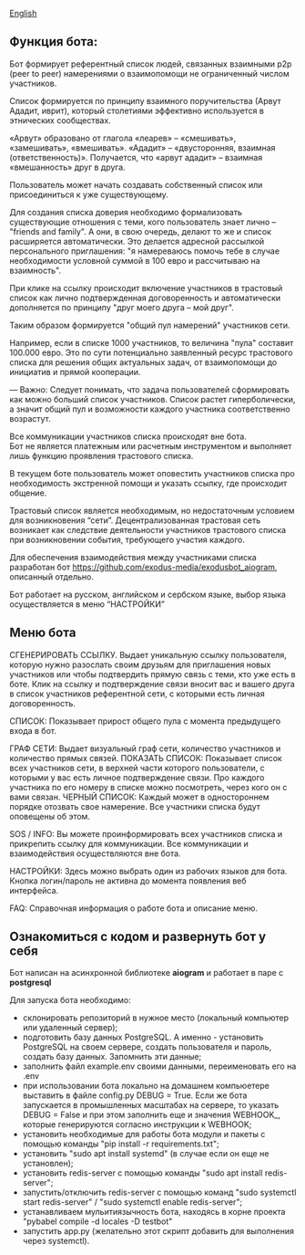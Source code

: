 [English](README_eng.md)  

## Функция бота: 

Бот формирует референтный список людей, связанных взаимными p2p (peer to peer) намерениями о взаимопомощи не ограниченный числом участников. 

Список формируется по принципу взаимного поручительства (Арвут Ададит, иврит), который столетиями эффективно используется в этнических сообществах. 

«Арвут» образовано от глагола «леарев» – «смешивать», «замешивать», «вмешивать». «Ададит» – «двусторонняя, взаимная (ответственность)». Получается, что «арвут ададит» – взаимная «вмешанность» друг в друга. 

Пользователь может начать создавать собственный список или присоединиться к уже существующему.

Для создания списка  доверия необходимо формализовать существующие отношения с теми, кого пользователь знает лично – "friends and family". 
А они, в свою очередь, делают то же и список расширяется автоматически. 
Это делается адресной рассылкой персонального приглашения: "я намереваюсь помочь тебе в случае необходимости условной суммой в 100 евро и рассчитываю на взаимность".

При клике на ссылку происходит включение участников в трастовый список как лично подтвержденная договоренность и автоматически дополняется по принципу "друг моего друга – мой друг". 


Таким образом формируется "общий пул намерений" участников сети. 

Например, если в списке 1000 участников, то величина "пула" составит 100.000 евро. Это по сути потенциально заявленный ресурс трастового списка для решения общих актуальных задач, от взаимопомощи до инициатив и прямой кооперации. 

—
Важно: Следует понимать, что задача пользователей сформировать как можно больший список участников. 
Список растет гиперболически, а значит общий пул и возможности каждого участника соответственно возрастут. 

Все коммуникации участников списка происходят вне бота.  
Бот не является платежным или расчетным инструментом и выполняет лишь функцию проявления трастового списка. 

В текущем боте пользователь может оповестить участников списка про необходимость экстренной помощи и указать ссылку, где происходит общение.

Трастовый список является необходимым, но недостаточным условием для возникновения “сети”. Децентрализованная трастовая сеть возникает как следствие деятельности участников трастового списка при возникновении события, требующего участия каждого. 

Для обеспечения взаимодействия между участниками списка разработан бот https://github.com/exodus-media/exodusbot_aiogram, описанный отдельно.

Бот работает на русском, английском и сербском языке, выбор языка осуществляется в меню “НАСТРОЙКИ”

## Меню бота

СГЕНЕРИРОВАТЬ ССЫЛКУ. Выдает уникальную ссылку пользователя, которую нужно разослать своим друзьям для приглашения новых участников или чтобы подтвердить прямую связь с теми, кто уже есть в боте. Клик на ссылку и подтверждение связи вносит вас и вашего друга в список участников референтной сети, с которыми есть личная договоренность. 

СПИСОК: 
Показывает прирост общего пула с момента предыдущего входа в бот. 

ГРАФ СЕТИ: Выдает визуальный граф сети, количество участников и количество прямых связей. 
ПОКАЗАТЬ СПИСОК: Показывает список всех участников сети, в верхней части которого пользователи, с которыми у вас есть личное подтверждение связи. Про каждого участника по его номеру в списке можно посмотреть, через кого он с вами связан.
ЧЕРНЫЙ СПИСОК: Каждый может в одностороннем порядке отозвать свое намерение. Все участники списка будут оповещены об этом.

SOS / INFO: Вы можете проинформировать всех участников списка и прикрепить ссылку для коммуникации. Все коммуникации и взаимодействия осуществляются вне бота. 

НАСТРОЙКИ: Здесь можно выбрать один из рабочих языков для бота. Кнопка логин/пароль не активна до момента появления веб интерфейса. 

FAQ: Справочная информация о работе бота и описание меню.

## Ознакомиться c кодом и развернуть бот у себя 

Бот написан на асинхронной библиотеке **aiogram** и работает в паре с **postgresql**

Для запуска бота необходимо:
- склонировать репозиторий в нужное место (локальный компьютер или удаленный сервер);
- подготовить базу данных PostgreSQL. А именно - установить PostgreSQL на своем сервере, создать пользователя и пароль, создать базу данных. Запомнить эти данные;
- заполнить файл example.env своими данными, переименовать его на .env
- при использовании бота локально на домашнем компьюетере выставить в файле config.py DEBUG = True. Если же бота запускается в промышленных масштабах на сервере, то указать DEBUG = False и при этом заполнить еще и значения WEBHOOK_, которые генерируются согласно инструкции к WEBHOOK;
- установить необходимые для работы бота модули и пакеты с помощью команды "pip install -r requirements.txt";
- установить "sudo apt install systemd" (в случае если он еще не установлен);  
- установить redis-server с помощью команды "sudo apt install redis-server";
- запустить/отключить redis-server с помощью команд "sudo systemctl start redis-server" / "sudo systemctl enable redis-server";
- устанавливаем мульитиязычность бота, находясь в корне проекта "pybabel compile -d locales -D testbot"  
- запустить app.py (желательно этот скрипт добавить для выполнения через systemctl).
